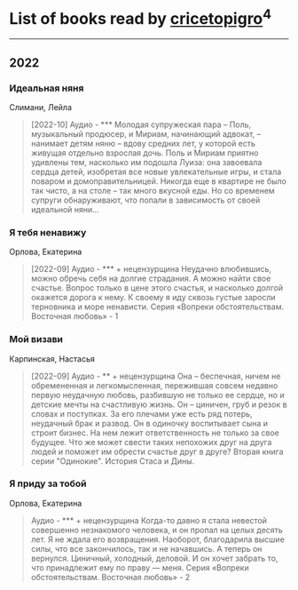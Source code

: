 # List of books read by [cricetopigro](http://vk.com/id189877867)<sup>4</sup>
---

## 2022

### Идеальная няня
Слимани, Лейла
> [2022-10] Аудио - ***
> Молодая супружеская пара – Поль, музыкальный продюсер, и Мириам, начинающий адвокат, – нанимает детям няню – вдову средних лет, у которой есть живущая отдельно взрослая дочь. Поль и Мириам приятно удивлены тем, насколько им подошла Луиза: она завоевала сердца детей, изобретая все новые увлекательные игры, и стала поваром и домоправительницей. Никогда еще в квартире не было так чисто, а на столе – так много вкусной еды. Но со временем супруги обнаруживают, что попали в зависимость от своей идеальной няни…


### Я тебя ненавижу
Орлова, Екатерина
> [2022-09] Аудио - *** + нецензурщина
> Неудачно влюбившись, можно обречь себя на долгие страдания. А можно найти свое счастье. Вопрос только в цене этого счастья, и насколько долгой окажется дорога к нему. К своему я иду сквозь густые заросли терновника и море ненависти.
> Серия «Вопреки обстоятельствам. Восточная любовь» - 1


### Мой визави
Карпинская, Настасья
> [2022-09] Аудио - ** + нецензурщина
> Она – беспечная, ничем не обремененная и легкомысленная, пережившая совсем недавно первую неудачную любовь, разбившую не только ее сердце, но и детские мечты на счастливую жизнь. Он – циничен, груб и резок в словах и поступках. За его плечами уже есть ряд потерь, неудачный брак и развод. Он в одиночку воспитывает сына и строит бизнес. На нем лежит ответственность не только за свое будущее. Что же может свести таких непохожих друг на друга людей и поможет им обрести счастье друг в друге? Вторая книга серии "Одинокие". История Стаса и Дины.


### Я приду за тобой
Орлова, Екатерина
> Аудио - *** + нецензурщина
> Когда-то давно я стала невестой совершенно незнакомого человека, и он пропал на целых десять лет. Я не ждала его возвращения. Наоборот, благодарила высшие силы, что все закончилось, так и не начавшись. А теперь он вернулся. Циничный, холодный, деловой. И он хочет забрать то, что принадлежит ему по праву — меня.
> Серия «Вопреки обстоятельствам. Восточная любовь» - 2



